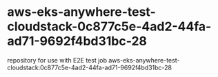 # aws-eks-anywhere-test-cloudstack-0c877c5e-4ad2-44fa-ad71-9692f4bd31bc-28
repository for use with E2E test job aws-eks-anywhere-test-cloudstack:0c877c5e-4ad2-44fa-ad71-9692f4bd31bc-28
